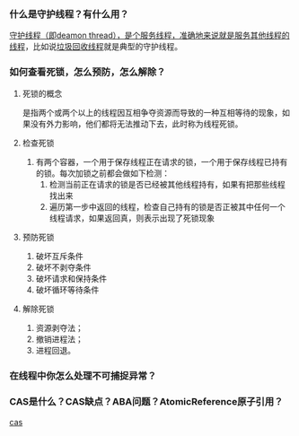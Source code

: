 ### 什么是守护线程？有什么⽤？

<u>守护线程（即deamon thread），是个服务线程，准确地来说就是服务其他线程的线程</u>，比如说<u>垃圾回收线程</u>就是典型的守护线程。



### 如何查看死锁，怎么预防，怎么解除？

1. 死锁的概念

   是指两个或两个以上的线程因互相争夺资源而导致的一种互相等待的现象，如果没有外力影响，他们都将无法推动下去，此时称为线程死锁。

2. 检查死锁

   1. 有两个容器，一个用于保存线程正在请求的锁，一个用于保存线程已持有的锁。每次加锁之前都会做如下检测：
      1. 检测当前正在请求的锁是否已经被其他线程持有，如果有把那些线程找出来
      2. 遍历第一步中返回的线程，检查自己持有的锁是否正被其中任何一个线程请求，如果返回真，则表示出现了死锁现象

3. 预防死锁

   1. 破坏互斥条件
   2. 破坏不剥夺条件
   3. 破坏请求和保持条件
   4. 破坏循环等待条件

4. 解除死锁

   1. 资源剥夺法；
   2. 撤销进程法；
   3. 进程回退。



### 在线程中你怎么处理不可捕捉异常？



### CAS是什么？CAS缺点？ABA问题？AtomicReference原子引用？

[cas](https://app.gitbook.com/@1184884206/s/java/java-ru-men-yu-jin-jie/java-jin-jie-he-xin/java-duo-xian-cheng-yu-bing-fa/java-bing-fa-xian-cheng-an-quan-shi-xian-fang-fa#cas)

